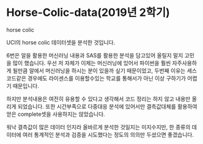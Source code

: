 # Horse-Colic-data(2019년 2학기)
horse colic

UCI의 horse colic 데이터셋을 분석한 것입니다.

6번은 알을 활용한 머신러닝 내용과 SAS를 활용한 분석을 담고있어 올릴지 말지 고민을 많이 했습니다. 
우선 저 자체가 이제는 머신러닝에 있어서 파이썬을 훨씬 자주사용하게 될만큼 알에서 머신러닝을 하시는 분이 있을까 싶기 때문이었고,
두번째 이유는 세스 코드같은 경우에도 라이센스를 이용할수있는 학교를 통해서가 아닌 이상 구하기가 어렵기 때문입니다. 

하지만 분석내용은 여전히 유용할 수 있다고 생각해서 코드 정리는 하지 않고 내용만 올리게 되었습니다. 
또한 시간부족으로 다중대응 분석에 있어서만 결측값대체를 활용하여 얻은 complete셋을 사용하지는 않았습니다. 

워낙 결측값이 많은 데이터 인지라 올바르게 분석한 것일지는 미지수지만, 한 종류의 데이터에 여러 통계적인 분석과 검증을 시도했다는 정도의 의의만 두셨으면 좋겠습니다.
